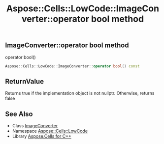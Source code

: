 ﻿---
title: Aspose::Cells::LowCode::ImageConverter::operator bool method
linktitle: operator bool
second_title: Aspose.Cells for C++ API Reference
description: 'Aspose::Cells::LowCode::ImageConverter::operator bool method. operator bool() in C++.'
type: docs
weight: 400
url: /cpp/aspose.cells.lowcode/imageconverter/operator_bool/
---
## ImageConverter::operator bool method


operator bool()

```cpp
Aspose::Cells::LowCode::ImageConverter::operator bool() const
```


## ReturnValue

Returns true if the implementation object is not nullptr. Otherwise, returns false

## See Also

* Class [ImageConverter](../)
* Namespace [Aspose::Cells::LowCode](../../)
* Library [Aspose.Cells for C++](../../../)
